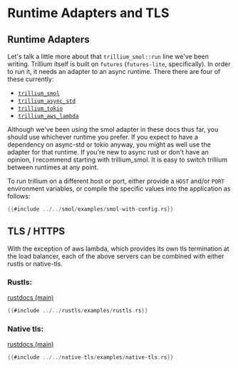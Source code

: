 # Runtime Adapters and TLS

## Runtime Adapters

Let's talk a little more about that `trillium_smol::run` line we've
been writing. Trillium itself is built on `futures` (`futures-lite`,
specifically). In order to run it, it needs an adapter to an async
runtime. There there are four of these
currently:

* [`trillium_smol`](https://docs.trillium.rs/trillium_smol)
* [`trillium_async_std`](https://docs.trillium.rs/trillium_async_std)
* [`trillium_tokio`](https://docs.trillium.rs/trillium_tokio)
* [`trillium_aws_lambda`](https://docs.trillium.rs/trillium_aws_lambda)

Although we've been using the smol adapter in these docs thus far, you
should use whichever runtime you prefer. If you expect to have a
dependency on async-std or tokio anyway, you might as well use the
adapter for that runtime. If you're new to async rust or don't have an
opinion, I recommend starting with trillium_smol. It is easy to switch
trillium between runtimes at any point.

To run trillium on a different host or port, either provide a `HOST`
and/or `PORT` environment variables, or compile the specific values
into the application as follows:

```rust
{{#include ../../smol/examples/smol-with-config.rs}}
```

## TLS / HTTPS

With the exception of aws lambda, which provides its own tls
termination at the load balancer, each of the above servers can be
combined with either rustls or native-tls.

### Rustls:
[rustdocs (main)](https://docs.trillium.rs/trillium_rustls/index.html)

```rust
{{#include ../../rustls/examples/rustls.rs}}
```

### Native tls:
[rustdocs (main)](https://docs.trillium.rs/trillium_native_tls/index.html)

```rust
{{#include ../../native-tls/examples/native-tls.rs}}
```

